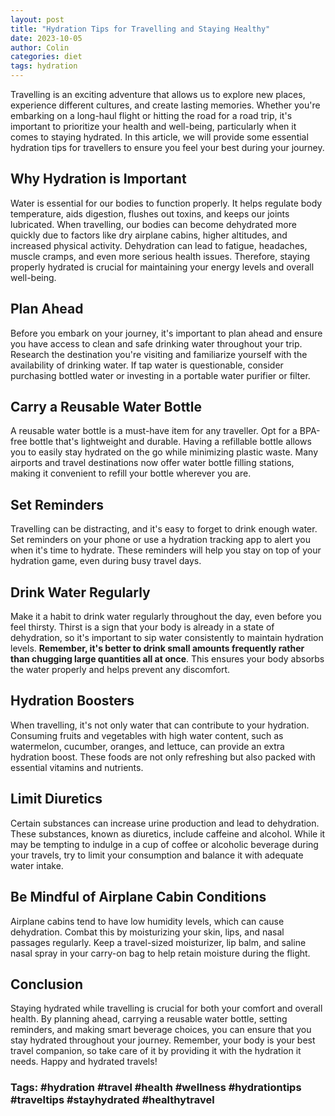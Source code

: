 ```yaml
---
layout: post
title: "Hydration Tips for Travelling and Staying Healthy"
date: 2023-10-05
author: Colin
categories: diet
tags: hydration
---
```


Travelling is an exciting adventure that allows us to explore new places, experience different cultures, and create lasting memories. Whether you're embarking on a long-haul flight or hitting the road for a road trip, it's important to prioritize your health and well-being, particularly when it comes to staying hydrated. In this article, we will provide some essential hydration tips for travellers to ensure you feel your best during your journey.

## Why Hydration is Important

Water is essential for our bodies to function properly. It helps regulate body temperature, aids digestion, flushes out toxins, and keeps our joints lubricated. When travelling, our bodies can become dehydrated more quickly due to factors like dry airplane cabins, higher altitudes, and increased physical activity. Dehydration can lead to fatigue, headaches, muscle cramps, and even more serious health issues. Therefore, staying properly hydrated is crucial for maintaining your energy levels and overall well-being.

## Plan Ahead

Before you embark on your journey, it's important to plan ahead and ensure you have access to clean and safe drinking water throughout your trip. Research the destination you're visiting and familiarize yourself with the availability of drinking water. If tap water is questionable, consider purchasing bottled water or investing in a portable water purifier or filter.

## Carry a Reusable Water Bottle

A reusable water bottle is a must-have item for any traveller. Opt for a BPA-free bottle that's lightweight and durable. Having a refillable bottle allows you to easily stay hydrated on the go while minimizing plastic waste. Many airports and travel destinations now offer water bottle filling stations, making it convenient to refill your bottle wherever you are.

## Set Reminders

Travelling can be distracting, and it's easy to forget to drink enough water. Set reminders on your phone or use a hydration tracking app to alert you when it's time to hydrate. These reminders will help you stay on top of your hydration game, even during busy travel days.

## Drink Water Regularly

Make it a habit to drink water regularly throughout the day, even before you feel thirsty. Thirst is a sign that your body is already in a state of dehydration, so it's important to sip water consistently to maintain hydration levels. **Remember, it's better to drink small amounts frequently rather than chugging large quantities all at once**. This ensures your body absorbs the water properly and helps prevent any discomfort.

## Hydration Boosters

When travelling, it's not only water that can contribute to your hydration. Consuming fruits and vegetables with high water content, such as watermelon, cucumber, oranges, and lettuce, can provide an extra hydration boost. These foods are not only refreshing but also packed with essential vitamins and nutrients.

## Limit Diuretics

Certain substances can increase urine production and lead to dehydration. These substances, known as diuretics, include caffeine and alcohol. While it may be tempting to indulge in a cup of coffee or alcoholic beverage during your travels, try to limit your consumption and balance it with adequate water intake.

## Be Mindful of Airplane Cabin Conditions

Airplane cabins tend to have low humidity levels, which can cause dehydration. Combat this by moisturizing your skin, lips, and nasal passages regularly. Keep a travel-sized moisturizer, lip balm, and saline nasal spray in your carry-on bag to help retain moisture during the flight.

## Conclusion

Staying hydrated while travelling is crucial for both your comfort and overall health. By planning ahead, carrying a reusable water bottle, setting reminders, and making smart beverage choices, you can ensure that you stay hydrated throughout your journey. Remember, your body is your best travel companion, so take care of it by providing it with the hydration it needs. Happy and hydrated travels!

### Tags: #hydration #travel #health #wellness #hydrationtips #traveltips #stayhydrated #healthytravel